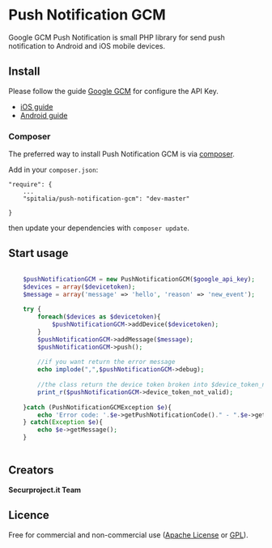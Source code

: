 Push Notification GCM
==================

Google GCM Push Notification is small PHP library for send push notification to Android and iOS mobile devices.


## Install

Please follow the guide [Google GCM](https://developers.google.com/cloud-messaging/) for configure the API Key.

- [iOS guide](https://developers.google.com/cloud-messaging/ios/client) 
- [Android guide](https://developers.google.com/cloud-messaging/android/client)

### Composer


The preferred way to install Push Notification GCM is via [composer](http://getcomposer.org/).

Add in your `composer.json`:

	"require": {
		...
		"spitalia/push-notification-gcm": "dev-master"
		
	}

then update your dependencies with `composer update`.

## Start usage

``` php

    $pushNotificationGCM = new PushNotificationGCM($google_api_key);
    $devices = array($devicetoken);
    $message = array('message' => 'hello', 'reason' => 'new_event');
    
    try {
        foreach($devices as $devicetoken){
            $pushNotificationGCM->addDevice($devicetoken);
        }
        $pushNotificationGCM->addMessage($message);
        $pushNotificationGCM->push();
        
        //if you want return the error message
        echo implode(",",$pushNotificationGCM->debug);
        
        //the class return the device token broken into $device_token_not_valid
        print_r($pushNotificationGCM->device_token_not_valid);
        
    }catch (PushNotificationGCMException $e){
        echo 'Error code: '.$e->getPushNotificationCode()." - ".$e->getMessage();
    } catch(Exception $e){
        echo $e->getMessage();
    }
    
```

## Creators

**Securproject.it Team**


## Licence

Free for commercial and non-commercial use ([Apache License](http://www.apache.org/licenses/LICENSE-2.0.html) or [GPL](http://www.gnu.org/licenses/gpl-2.0.html)).


